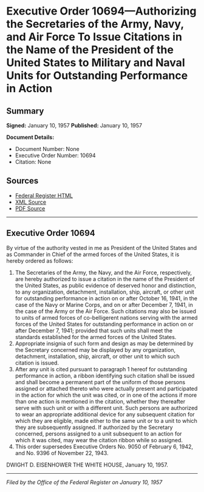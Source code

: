 # Executive Order 10694—Authorizing the Secretaries of the Army, Navy, and Air Force To Issue Citations in the Name of the President of the United States to Military and Naval Units for Outstanding Performance in Action

## Summary

**Signed:** January 10, 1957
**Published:** January 10, 1957

**Document Details:**
- Document Number: None
- Executive Order Number: 10694
- Citation: None

## Sources
- [Federal Register HTML](https://www.presidency.ucsb.edu/documents/executive-order-10694-authorizing-the-secretaries-the-army-navy-and-air-force-issue)
- [XML Source](None)
- [PDF Source](None)

---

## Executive Order 10694

By virtue of the authority vested in me as President of the United States and as Commander in Chief of the armed forces of the United States, it is hereby ordered as follows:
1. The Secretaries of the Army, the Navy, and the Air Force, respectively, are hereby authorized to issue a citation in the name of the President of the United States, as public evidence of deserved honor and distinction, to any organization, detachment, installation, ship, aircraft, or other unit for outstanding performance in action on or after October 16, 1941, in the case of the Navy or Marine Corps, and on or after December 7, 1941, in the case of the Army or the Air Force. Such citations may also be issued to units of armed forces of co-belligerent nations serving with the armed forces of the United States for outstanding performance in action on or after December 7, 1941; provided that such units shall meet the standards established for the armed forces of the United States.
2. Appropriate insignia of such form and design as may be determined by the Secretary concerned may be displayed by any organization, detachment, installation, ship, aircraft, or other unit to which such citation is issued.
3. After any unit is cited pursuant to paragraph 1 hereof for outstanding performance in action, a ribbon identifying such citation shall be issued and shall become a permanent part of the uniform of those persons assigned or attached thereto who were actually present and participated in the action for which the unit was cited, or in one of the actions if more than one action is mentioned in the citation, whether they thereafter serve with such unit or with a different unit. Such persons are authorized to wear an appropriate additional device for any subsequent citation for which they are eligible, made either to the same unit or to a unit to which they are subsequently assigned. If authorized by the Secretary concerned, persons assigned to a unit subsequent to an action for which it was cited, may wear the citation ribbon while so assigned.
4. This order supersedes Executive Orders No. 9050 of February 6, 1942, and No. 9396 of November 22, 1943.

DWIGHT D. EISENHOWER
THE WHITE HOUSE,
January 10, 1957.

---

*Filed by the Office of the Federal Register on January 10, 1957*
